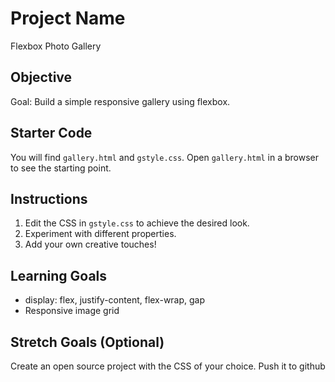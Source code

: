 # Project Name
Flexbox Photo Gallery

## Objective
Goal: Build a simple responsive gallery using flexbox.

## Starter Code
You will find `gallery.html` and `gstyle.css`. Open `gallery.html` in a browser to see the starting point.

## Instructions
1. Edit the CSS in `gstyle.css` to achieve the desired look.
2. Experiment with different properties.
3. Add your own creative touches!

## Learning Goals
- display: flex, justify-content, flex-wrap, gap
- Responsive image grid

## Stretch Goals (Optional)
Create an open source project with the CSS of your choice. 
Push it to github